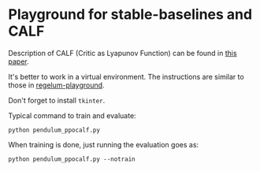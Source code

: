 # Playground for stable-baselines and CALF

Description of CALF (Critic as Lyapunov Function) can be found in [this paper](https://arxiv.org/abs/2405.18118).

It's better to work in a virtual environment.
The instructions are similar to those in [regelum-playground](https://github.com/osinenkop/regelum-playground).

Don't forget to install `tkinter`.

Typical command to train and evaluate:

```shell
python pendulum_ppocalf.py
```

When training is done, just running the evaluation goes as:

```shell
python pendulum_ppocalf.py --notrain
```
